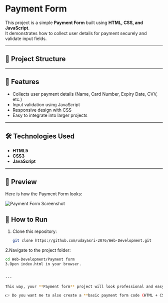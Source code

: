 # Payment Form

This project is a simple **Payment Form** built using **HTML, CSS, and JavaScript**.  
It demonstrates how to collect user details for payment securely and validate input fields.

---

## 📂 Project Structure

---

## 🚀 Features
- Collects user payment details (Name, Card Number, Expiry Date, CVV, etc.)
- Input validation using JavaScript
- Responsive design with CSS
- Easy to integrate into larger projects

---

## 🛠️ Technologies Used
- **HTML5**
- **CSS3**
- **JavaScript**

---

## 📸 Preview
Here is how the Payment Form looks:

![Payment Form Screenshot](./Screenshot%20(248).png)

## 📌 How to Run
1. Clone this repository:
   ```bash
   git clone https://github.com/udayasri-2076/Web-Development.git
2.Navigate to the project folder:
  ```bash
  cd Web-Development/Payment form
3.Open index.html in your browser.


---

This way, your **Payment form** project will look professional and easy to understand.  

👉 Do you want me to also create a **basic payment form code (HTML + CSS + JS)** for you so that your repo is not empty?
